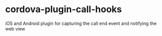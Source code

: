 # cordova-plugin-call-hooks
iOS and Android plugin for capturing the call end event and notifying the web view 

